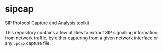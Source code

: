 # sipcap
SIP Protocol Capture and Analysis toolkit

This repository contains a few utilities to extract SIP signalling information
from network traffic, by either capturing from a given network interface or any
`.pcap` capture file.

